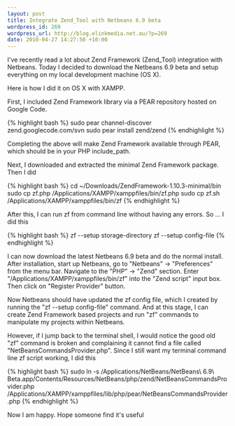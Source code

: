 ```yaml
---
layout: post
title: Integrate Zend_Tool with Netbeans 6.9 beta
wordpress_id: 269
wordpress_url: http://blog.elinkmedia.net.au/?p=269
date: 2010-04-27 14:27:50 +10:00
---
```

I've recently read a lot about Zend Framework (Zend_Tool) integration with Netbeans. Today I decided to download the Netbeans 6.9 beta and setup everything on my local development machine (OS X).

Here is how I did it on OS X with XAMPP.

First, I included Zend Framework library via a PEAR repository hosted on Google Code.

{% highlight bash %}
sudo pear channel-discover zend.googlecode.com/svn
sudo pear install zend/zend
{% endhighlight %}

Completing the above will make Zend Framework available through PEAR, which should be in your PHP include_path.

Next, I downloaded and extracted the minimal Zend Framework package. Then I did

{% highlight bash %}
cd ~/Downloads/ZendFramework-1.10.3-minimal/bin
sudo cp zf.php /Applications/XAMPP/xamppfiles/bin/zf.php
sudo cp zf.sh /Applications/XAMPP/xamppfiles/bin/zf
{% endhighlight %}

After this, I can run zf from command line without having any errors. So ... I did this

{% highlight bash %}
zf --setup storage-directory
zf --setup config-file
{% endhighlight %}

I can now download the latest Netbeans 6.9 beta and do the normal install. After installation, start up Netbeans, go to "Netbeans" -> "Preferences" from the menu bar. Navigate to the "PHP" -> "Zend" section. Enter "/Applications/XAMPP/xamppfiles/bin/zf" into the "Zend script" input box. Then click on "Register Provider" button.

Now Netbeans should have updated the zf config file, which I created by running the "zf --setup config-file" command. And at this stage, I can create Zend Framework based projects and run "zf" commands to manipulate my projects within Netbeans.

However, if I jump back to the terminal shell, I would notice the good old "zf" command is broken and complaining it cannot find a file called "NetBeansCommandsProvider.php". Since I still want my terminal command line zf script working, I did this

{% highlight bash %}
sudo ln -s /Applications/NetBeans/NetBeans\ 6.9\ Beta.app/Contents/Resources/NetBeans/php/zend/NetBeansCommandsProvider.php /Applications/XAMPP/xamppfiles/lib/php/pear/NetBeansCommandsProvider.php
{% endhighlight %}

Now I am happy. Hope someone find it's useful
